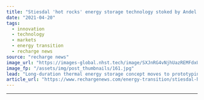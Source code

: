 ```yaml
---
title: "Stiesdal 'hot rocks' energy storage technology stoked by Andel funding boost"
date: "2021-04-20"
tags: 
  - innovation
  - technology
  - markets
  - energy transition
  - recharge news
source: "recharge news"
image_url: "https://images-global.nhst.tech/image/SXJnRG4vNjhUazREMFdxUUsxdUV3Q3ZpY3FPY2FHL1dqUWFwREpDQ3pwMD0=/nhst/binary/be1e455614a0ac2717c9951ac1d30b9d"
image_fp: "/assets/img/post_thumbnails/161.jpg"
lead: "Long-duration thermal energy storage concept moves to prototyping, as commercial-level 'GridScale' project takes shape"
article_url: "https://www.rechargenews.com/energy-transition/stiesdal-hot-rocks-energy-storage-technology-stoked-by-andel-funding-boost/2-1-998021"
---
```


---
